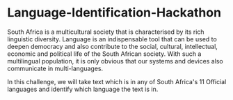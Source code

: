 # Language-Identification-Hackathon
South Africa is a multicultural society that is characterised by its rich linguistic diversity. Language is an indispensable
tool that can be used to deepen democracy and also contribute to the social, cultural, intellectual, economic and
political life of the South African society. With such a multilingual population, it is only obvious that our systems and
devices also communicate in multi-languages.

In this challenge, we will take text which is in any of South Africa's 11 Official languages and identify which
language the text is in.
